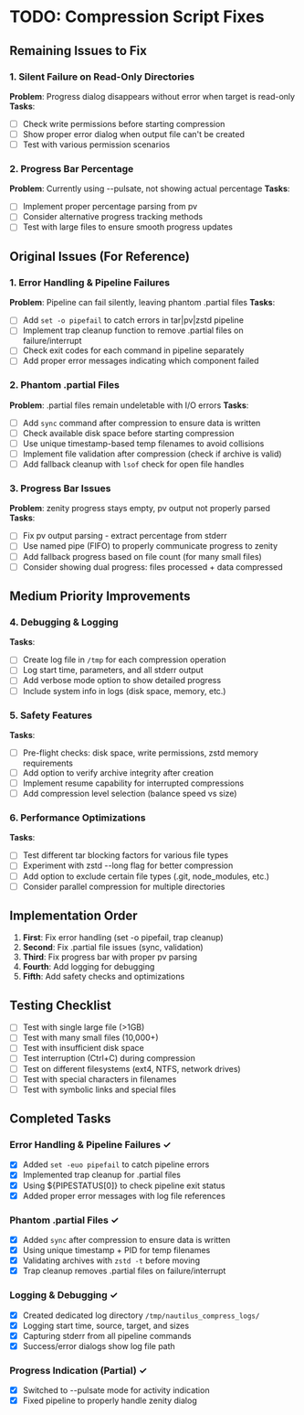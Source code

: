 # TODO: Compression Script Fixes

## Remaining Issues to Fix

### 1. Silent Failure on Read-Only Directories
**Problem**: Progress dialog disappears without error when target is read-only
**Tasks**:
- [ ] Check write permissions before starting compression
- [ ] Show proper error dialog when output file can't be created
- [ ] Test with various permission scenarios

### 2. Progress Bar Percentage
**Problem**: Currently using --pulsate, not showing actual percentage
**Tasks**:
- [ ] Implement proper percentage parsing from pv
- [ ] Consider alternative progress tracking methods
- [ ] Test with large files to ensure smooth progress updates

## Original Issues (For Reference)

### 1. Error Handling & Pipeline Failures
**Problem**: Pipeline can fail silently, leaving phantom .partial files
**Tasks**:
- [ ] Add `set -o pipefail` to catch errors in tar|pv|zstd pipeline
- [ ] Implement trap cleanup function to remove .partial files on failure/interrupt
- [ ] Check exit codes for each command in pipeline separately
- [ ] Add proper error messages indicating which component failed

### 2. Phantom .partial Files
**Problem**: .partial files remain undeletable with I/O errors
**Tasks**:
- [ ] Add `sync` command after compression to ensure data is written
- [ ] Check available disk space before starting compression
- [ ] Use unique timestamp-based temp filenames to avoid collisions
- [ ] Implement file validation after compression (check if archive is valid)
- [ ] Add fallback cleanup with `lsof` check for open file handles

### 3. Progress Bar Issues
**Problem**: zenity progress stays empty, pv output not properly parsed
**Tasks**:
- [ ] Fix pv output parsing - extract percentage from stderr
- [ ] Use named pipe (FIFO) to properly communicate progress to zenity
- [ ] Add fallback progress based on file count (for many small files)
- [ ] Consider showing dual progress: files processed + data compressed

## Medium Priority Improvements

### 4. Debugging & Logging
**Tasks**:
- [ ] Create log file in `/tmp` for each compression operation
- [ ] Log start time, parameters, and all stderr output
- [ ] Add verbose mode option to show detailed progress
- [ ] Include system info in logs (disk space, memory, etc.)

### 5. Safety Features
**Tasks**:
- [ ] Pre-flight checks: disk space, write permissions, zstd memory requirements
- [ ] Add option to verify archive integrity after creation
- [ ] Implement resume capability for interrupted compressions
- [ ] Add compression level selection (balance speed vs size)

### 6. Performance Optimizations
**Tasks**:
- [ ] Test different tar blocking factors for various file types
- [ ] Experiment with zstd --long flag for better compression
- [ ] Add option to exclude certain file types (.git, node_modules, etc.)
- [ ] Consider parallel compression for multiple directories

## Implementation Order

1. **First**: Fix error handling (set -o pipefail, trap cleanup)
2. **Second**: Fix .partial file issues (sync, validation)
3. **Third**: Fix progress bar with proper pv parsing
4. **Fourth**: Add logging for debugging
5. **Fifth**: Add safety checks and optimizations

## Testing Checklist

- [ ] Test with single large file (>1GB)
- [ ] Test with many small files (10,000+)
- [ ] Test with insufficient disk space
- [ ] Test interruption (Ctrl+C) during compression
- [ ] Test on different filesystems (ext4, NTFS, network drives)
- [ ] Test with special characters in filenames
- [ ] Test with symbolic links and special files

## Completed Tasks

### Error Handling & Pipeline Failures ✓
- [x] Added `set -euo pipefail` to catch pipeline errors
- [x] Implemented trap cleanup for .partial files
- [x] Using ${PIPESTATUS[0]} to check pipeline exit status
- [x] Added proper error messages with log file references

### Phantom .partial Files ✓
- [x] Added `sync` after compression to ensure data is written
- [x] Using unique timestamp + PID for temp filenames
- [x] Validating archives with `zstd -t` before moving
- [x] Trap cleanup removes .partial files on failure/interrupt

### Logging & Debugging ✓
- [x] Created dedicated log directory `/tmp/nautilus_compress_logs/`
- [x] Logging start time, source, target, and sizes
- [x] Capturing stderr from all pipeline commands
- [x] Success/error dialogs show log file path

### Progress Indication (Partial) ✓
- [x] Switched to --pulsate mode for activity indication
- [x] Fixed pipeline to properly handle zenity dialog